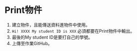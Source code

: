 # Print物件
1. 建立物件，且能傳送資料進物件中使用。
2. `Hi! XXXX My student ID is XXX` 必須都要在Print物件中輸出。
3. 最後的My student ID是要打自己的學號。
4. 上傳至作業GitHub。